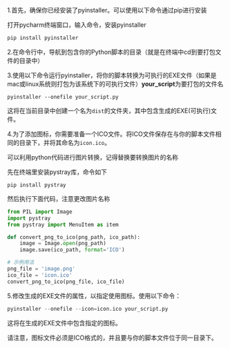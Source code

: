 1.首先，确保你已经安装了pyinstaller。可以使用以下命令通过pip进行安装

打开pycharm终端窗口，输入命令，安装pyinstaller

```python
pip install pyinstaller
```

2.在命令行中，导航到包含你的Python脚本的目录（就是在终端中cd到要打包文件的目录中）

3.使用以下命令运行pyinstaller，将你的脚本转换为可执行的EXE文件（如果是mac或linux系统则打包为该系统下的可执行文件）**your_script**为要打包的文件名

```
pyinstaller --onefile your_script.py
```

这将在当前目录中创建一个名为`dist`的文件夹，其中包含生成的EXE(可执行)文件。

4.为了添加图标，你需要准备一个ICO文件。将ICO文件保存在与你的脚本文件相同的目录下，并将其命名为`icon.ico`。

可以利用python代码进行图片转换，记得替换要转换图片的名称

先在终端里安装pystray库，命令如下

```
pip install pystray
```

然后执行下面代码，注意更改图片名称

```python
from PIL import Image
import pystray
from pystray import MenuItem as item

def convert_png_to_ico(png_path, ico_path):
    image = Image.open(png_path)
    image.save(ico_path, format='ICO')

# 示例用法
png_file = 'image.png'
ico_file = 'icon.ico'
convert_png_to_ico(png_file, ico_file)

```

5.修改生成的EXE文件的属性，以指定使用图标。使用以下命令：

```python
pyinstaller --onefile --icon=icon.ico your_script.py
```

这将在生成的EXE文件中包含指定的图标。

请注意，图标文件必须是ICO格式的，并且要与你的脚本文件位于同一目录下。